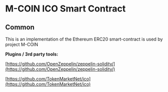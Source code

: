 # M-COIN ICO Smart Contract

## Common

This is an implementation of the Ethereum ERC20 smart-contract is used by project M-COIN

<b>Plugins / 3rd party tools:</b>

[https://github.com/OpenZeppelin/zeppelin-solidity/](https://github.com/OpenZeppelin/zeppelin-solidity/)

[https://github.com/TokenMarketNet/ico](https://github.com/TokenMarketNet/ico)